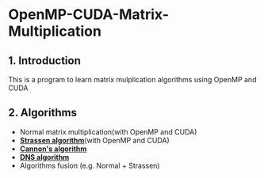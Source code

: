 # OpenMP-CUDA-Matrix-Multiplication
## 1. Introduction
This is a program to learn matrix mulplication algorithms using OpenMP and CUDA
## 2. Algorithms
+ Normal matrix multiplication(with OpenMP and CUDA)
+ [**Strassen algorithm**](https://en.wikipedia.org/wiki/Strassen_algorithm)(with OpenMP and CUDA)
+ [**Cannon's algorithm**](https://en.wikipedia.org/wiki/Cannon%27s_algorithm#:~:text=In%20computer%20science%2C%20Cannon's%20algorithm,1969%20by%20Lynn%20Elliot%20Cannon.&text=The%20main%20advantage%20of%20the,of%20the%20number%20of%20processors.)
+ [**DNS algorithm**](http://parallelcomp.uw.hu/ch08lev1sec2.html#:~:text=To%20implement%20the%20DNS%20algorithm,that%20on%20n3%20processes.)
+ Algorithms fusion (e.g. Normal + Strassen)
